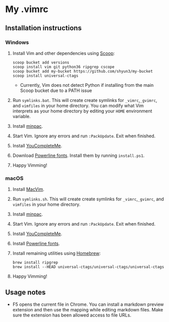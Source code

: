 # My .vimrc

## Installation instructions

### Windows

1. Install Vim and other dependencies using [Scoop][]:
    ```
    scoop bucket add versions
    scoop install vim git python36 ripgrep cscope
    scoop bucket add my-bucket https://github.com/shyun3/my-bucket
    scoop install universal-ctags
    ```
    - Currently, Vim does not detect Python if installing from the main Scoop
      bucket due to a PATH issue

1. Run `symlinks.bat`. This will create create symlinks for `_vimrc`,`_gvimrc`,
   and `vimfiles` in your home directory. You can modify what Vim interprets as
   your home directory by editing your `HOME` environment variable.

1. Install [minpac][].

1. Start Vim. Ignore any errors and run `:PackUpdate`. Exit when finished.

1. Install [YouCompleteMe][ycm-windows].

1. Download [Powerline fonts][]. Install them by running `install.ps1`.

1. Happy Vimming!

### macOS

1. Install [MacVim][].

1. Run `symlinks.sh`. This will create create symlinks for `_vimrc`,`_gvimrc`,
   and `vimfiles` in your home directory.

1. Install [minpac][].

1. Start Vim. Ignore any errors and run `:PackUpdate`. Exit when finished.

1. Install [YouCompleteMe][ycm-mac].

1. Install [Powerline fonts][].

1. Install remaining utilities using [Homebrew][]:
    ```
    brew install ripgrep
    brew install --HEAD universal-ctags/universal-ctags/universal-ctags
    ```

1. Happy Vimming!

## Usage notes

* F5 opens the current file in Chrome. You can install a markdown preview
  extension and then use the mapping while editing markdown files. Make sure
  the extension has been allowed access to file URLs.

[Scoop]: http://scoop.sh/
[minpac]: https://github.com/k-takata/minpac
[ycm-windows]: https://github.com/Valloric/YouCompleteMe#windows
[Powerline fonts]: https://github.com/powerline/fonts
[MacVim]: http://macvim-dev.github.io/macvim/
[ycm-mac]: https://github.com/Valloric/YouCompleteMe#mac-os-x
[Homebrew]: https://brew.sh/
